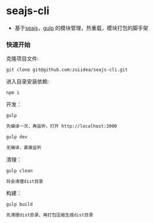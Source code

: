 # seajs-cli
- 基于[seajs](https://github.com/seajs/seajs)，[gulp](https://github.com/gulpjs/gulp) 的模块管理，热重载，模块打包的脚手架

### 快速开始

克隆项目文件:

```
git clone git@github.com:zuiidea/seajs-cli.git
```

进入目录安装依赖:

```
npm i
```

开发：

```bash
gulp

先编译一次，再监听，打开 http://localhost:3000

gulp dev

无编译，直接监听
```

清理：

```bash
gulp clean

将会清理dist目录
```

构建：

```bash
gulp build

先清理dist目录，再打包压缩生成dist目录
```
